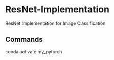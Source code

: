 # ResNet-Implementation
ResNet Implementation for Image Classification


## Commands 

conda activate my_pytorch
